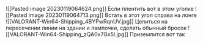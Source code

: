 ![[Pasted image 20230119064624.png]]
Если плентить вот в этом уголке
![[Pasted image 20230119064713.png]]
Встать в этот угол справа на лонге
![[VALORANT-Win64-Shipping_4BYPwRqnUV.jpg]]
Целиться на пересечении линии на здании и лампочки, сделать обычный бросок
![[VALORANT-Win64-Shipping_zQA0x7Gx5l.jpg]]
Приземлится вот так